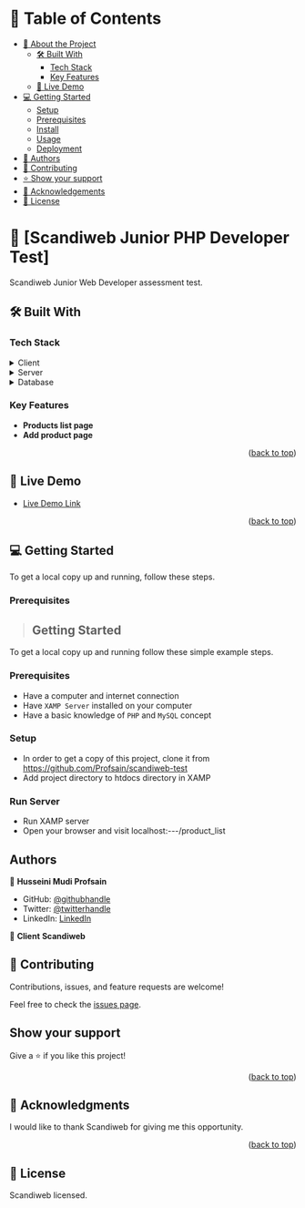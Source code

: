 <!-- TABLE OF CONTENTS -->

# 📗 Table of Contents

- [📖 About the Project](#about-project)
  - [🛠 Built With](#built-with)
    - [Tech Stack](#tech-stack)
    - [Key Features](#key-features)
  - [🚀 Live Demo](#live-demo)
- [💻 Getting Started](#getting-started)
  - [Setup](#setup)
  - [Prerequisites](#prerequisites)
  - [Install](#install)
  - [Usage](#usage)
  - [Deployment](#triangular_flag_on_post-deployment)
- [👥 Authors](#authors)
- [🤝 Contributing](#contributing)
- [⭐️ Show your support](#support)
- [🙏 Acknowledgements](#acknowledgements)
- [📝 License](#license)

<!-- PROJECT DESCRIPTION -->

# 📖 [Scandiweb Junior PHP Developer Test] <a name="about-project"></a>

Scandiweb Junior Web Developer assessment test.

## 🛠 Built With <a name="built-with"></a>

### Tech Stack <a name="tech-stack"></a>

<details>
  <summary>Client</summary>
  <ul>
    <li><a href="">HTML and CSS</a></li>
  </ul>
</details>

<details>
  <summary>Server</summary>
  <ul>
    <li><a href="#">PHP</a></li>
  </ul>
</details>

<details>
<summary>Database</summary>
  <ul>
    <li><a href="#">MySQL</a></li>
  </ul>
</details>

<!-- Features -->

### Key Features <a name="key-features"></a>

- **Products list page**
- **Add product page**

<p align="right">(<a href="#readme-top">back to top</a>)</p>

<!-- LIVE DEMO -->

## 🚀 Live Demo <a name="live-demo"></a>

- [Live Demo Link](#)

<p align="right">(<a href="#readme-top">back to top</a>)</p>

<!-- GETTING STARTED -->

## 💻 Getting Started <a name="getting-started"></a>

To get a local copy up and running, follow these steps.

### Prerequisites

>## Getting Started
To get a local copy up and running follow these simple example steps.

### Prerequisites
- Have a computer and internet connection
- Have `XAMP Server` installed on your computer
- Have a basic knowledge of `PHP` and `MySQL` concept

### Setup
- In order to get a copy of this project, clone it from https://github.com/Profsain/scandiweb-test
- Add project directory to htdocs directory in XAMP

### Run Server
- Run XAMP server
- Open your browser and visit localhost:---/product_list

## Authors

👤 **Husseini Mudi Profsain**

- GitHub: [@githubhandle](https://github.com/Profsain)
- Twitter: [@twitterhandle](https://twitter.com/profsain)
- LinkedIn: [LinkedIn](https://www.linkedin.com/in/profsain)

👤 **Client**
    **Scandiweb**

## 🤝 Contributing
Contributions, issues, and feature requests are welcome!

Feel free to check the [issues page](url).

## Show your support

Give a ⭐️ if you like this project!

<p align="right">(<a href="#readme-top">back to top</a>)</p>

<!-- ACKNOWLEDGEMENTS -->

## 🙏 Acknowledgments <a name="acknowledgements"></a>

I would like to thank Scandiweb for giving me this opportunity.

<p align="right">(<a href="#readme-top">back to top</a>)</p>

## 📝 License

Scandiweb licensed. 
